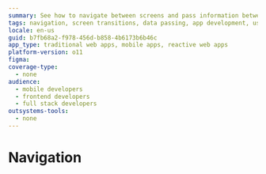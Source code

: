 ```yaml
---
summary: See how to navigate between screens and pass information between them.
tags: navigation, screen transitions, data passing, app development, user experience
locale: en-us
guid: b7fb68a2-f978-456d-b858-4b6173b6b46c
app_type: traditional web apps, mobile apps, reactive web apps
platform-version: o11
figma:
coverage-type:
  - none
audience:
  - mobile developers
  - frontend developers
  - full stack developers
outsystems-tools:
  - none
---
```

# Navigation
